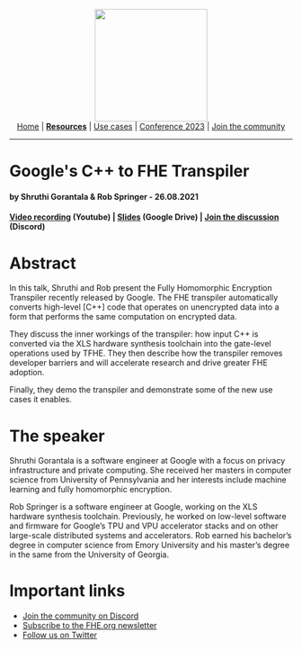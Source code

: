 <!-- Main header navigation -->
<p align="center">
  <img width="200" src="https://user-images.githubusercontent.com/5758427/180978488-db825482-5a58-4c7c-9589-c494a6f0be04.png"><br/>
  <a href="https://fhe-org.github.io">Home</a> | <a href="https://fhe-org.github.io/resources"><b>Resources</b></a> | <a href="https://fhe-org.github.io/resources/use-cases">Use cases</a> | <a href="https://fhe-org.github.io/conferences/conference-2023/home">Conference 2023</a> | <a href="https://fhe-org.github.io/community">Join the community</a>
</p>
<hr/>
<!-- /Main header navigation -->

# Google's C++ to FHE Transpiler
#### by Shruthi Gorantala & Rob Springer - 26.08.2021

#### <a href="https://www.youtube.com/watch?v=mOCpKY-81oo">Video recording</a> (Youtube) | <a href="https://drive.google.com/file/d/1hi3iZTlQVNPxBB7OmiEGjzR5sY0Jo1q0/view">Slides</a> (Google Drive) | <a href="https://discord.fhe.org">Join the discussion</a> (Discord)

# Abstract
In this talk, Shruthi and Rob present the Fully Homomorphic Encryption Transpiler recently released by Google. The FHE transpiler automatically converts high-level [C++] code that operates on unencrypted data into a form that performs the same computation on encrypted data.

They discuss the inner workings of the transpiler: how input C++ is converted via the XLS hardware synthesis toolchain into the gate-level operations used by TFHE. They then describe how the transpiler removes developer barriers and will accelerate research and drive greater FHE adoption.

Finally, they demo the transpiler and demonstrate some of the new use cases it enables.

# The speaker
Shruthi Gorantala is a software engineer at Google with a focus on privacy infrastructure and private computing. She received her masters in computer science from University of Pennsylvania and her interests include machine learning and fully homomorphic encryption.

Rob Springer is a software engineer at Google, working on the XLS hardware synthesis toolchain. Previously, he worked on low-level software and firmware for Google’s TPU and VPU accelerator stacks and on other large-scale distributed systems and accelerators. Rob earned his bachelor’s degree in computer science from Emory University and his master’s degree in the same from the University of Georgia.

# Important links
- <a href="https://discord.fhe.org">Join the community on Discord</a>
- <a href="https://fheorg.substack.com">Subscribe to the FHE.org newsletter</a>
- <a href="https://twitter.com/fhe_org">Follow us on Twitter</a>

